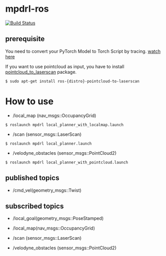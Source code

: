 # mpdrl-ros

[![Build Status](https://travis-ci.org/Jumpei-Arima/mpdrl_ros.svg?branch=master)](https://travis-ci.org/Jumpei-Arima/mpdrl_ros)

## prerequisite
You need to convert your PyTorch Model to Torch Script by tracing.
[watch here](https://pytorch.org/tutorials/advanced/cpp_export.html)

If you want to use pointcloud as input, you have to install [pointcloud_to_laserscan](http://wiki.ros.org/pointcloud_to_laserscan) package.
```
$ sudo apt-get install ros-{distro}-pointcloud-to-laserscan
```

# How to use
- /local_map (nav_msgs::OccupancyGrid)
```
$ roslaunch mpdrl local_planner_with_localmap.launch
```

- /scan (sensor_msgs::LaserScan)
```
$ roslaunch mpdrl local_planner.launch
```

- /velodyne_obstacles (sensor_msgs::PointCloud2)
```
$ roslaunch mpdrl local_planner_with_pointcloud.launch
```

## published topics
- /cmd_vel(geometry_msgs::Twist)

## subscribed topics
- /local_goal(geometry_msgs::PoseStamped)

- /local_map(nav_msgs::OccupancyGrid)
- /scan (sensor_msgs::LaserScan)
- /velodyne_obstacles (sensor_msgs::PointCloud2)
